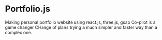 # Portfolio.js
Making personal portfolio website using react.js, three.js, gsap 
Co-pilot is a game changer
CHange of plans trying a much simpler and faster way than a complex one.
